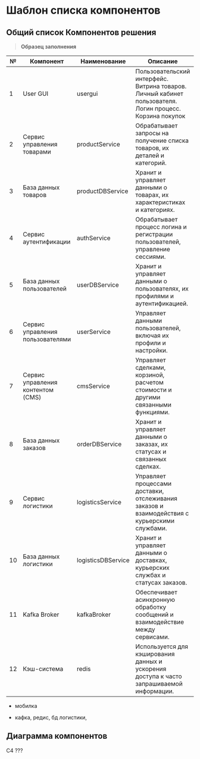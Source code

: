# Шаблон списка компонентов
## Общий список Компонентов решения



>**Образец заполнения**

| № | Компонент   | Наименование         | Описание                                                                 | Технологии               |
|---|-------------|----------------------|-------------------------------------------------------------------------|---------------------------|
| 1 | User GUI    | usergui              | Пользовательский интерфейс. Витрина товаров. Личный кабинет пользователя. Логин процесс. Корзина покупок | React / Vue.js            |
| 2 | Сервис управления товарами | productService     | Обрабатывает запросы на получение списка товаров, их деталей и категорий. | Python / Flask            |
| 3 | База данных товаров | productDBService   | Хранит и управляет данными о товарах, их характеристиках и категориях. | PostgreSQL                |
| 4 | Сервис аутентификации | authService        | Обрабатывает процесс логина и регистрации пользователей, управление сессиями. | Python / Flask            |
| 5 | База данных пользователей | userDBService      | Хранит и управляет данными о пользователях, их профилями и аутентификацией. | PostgreSQL                |
| 6 | Сервис управления пользователями | userService        | Управляет данными пользователей, включая их профили и настройки. | Python / Flask            |
| 7 | Сервис управления контентом (CMS) | cmsService         | Управляет сделками, корзиной, расчетом стоимости и другими связанными функциями. | Python / Flask            |
| 8 | База данных заказов | orderDBService     | Хранит и управляет данными о заказах, их статусах и связанных сделках. | PostgreSQL                |
| 9 | Сервис логистики | logisticsService    | Управляет процессами доставки, отслеживания заказов и взаимодействия с курьерскими службами. | Python / Flask            |
| 10| База данных логистики | logisticsDBService  | Хранит и управляет данными о доставках, курьерских службах и статусах заказов. | PostgreSQL                |
| 11| Kafka Broker | kafkaBroker          | Обеспечивает асинхронную обработку сообщений и взаимодействие между сервисами. | Apache Kafka              |
| 12| Кэш-система  | redis                | Используется для кэширования данных и ускорения доступа к часто запрашиваемой информации. | Redis                     |
+ мобилка
- кафка, редис, бд логистики, 

## Диаграмма компонентов

С4 ???
